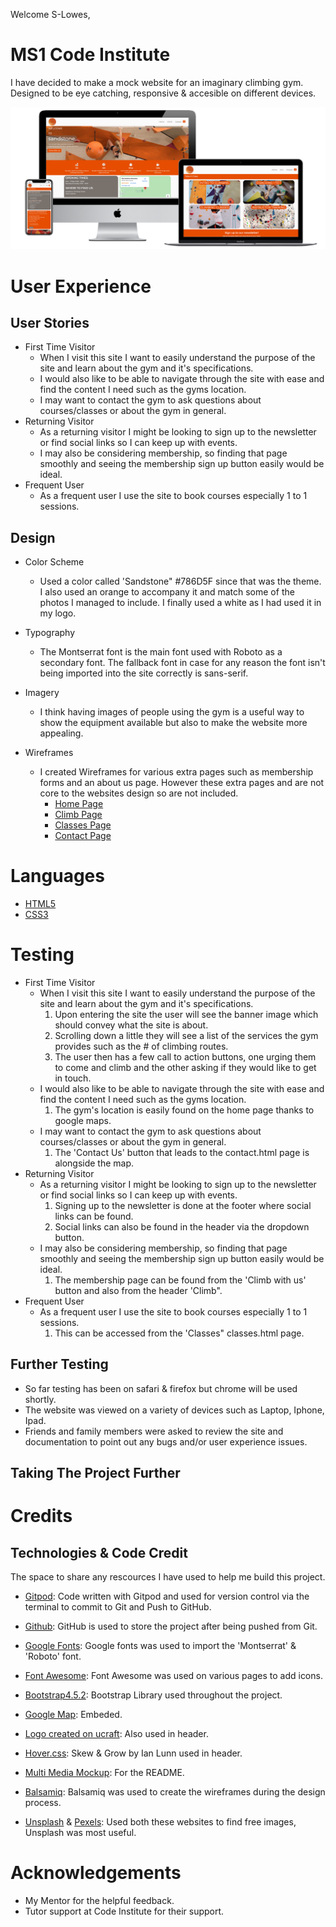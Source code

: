 Welcome S-Lowes,

# MS1 Code Institute

I have decided to make a mock website for an imaginary climbing gym. Designed to be eye catching, responsive & accesible on different devices.

![Multi-Device MockUp](documentation/images/multimedia.png)

# User Experience

## User Stories

- First Time Visitor
    - When I visit this site I want to easily understand the purpose of the site and learn about the gym and it's specifications.
    - I would also like to be able to navigate through the site with ease and find the content I need such as the gyms location.
    - I may want to contact the gym to ask questions about courses/classes or about the gym in general.
- Returning Visitor
    - As a returning visitor I might be looking to sign up to the newsletter or find social links so I can keep up with events.
    - I may also be considering membership, so finding that page smoothly and seeing the membership sign up button easily would be ideal.
- Frequent User
    - As a frequent user I use the site to book courses especially 1 to 1 sessions.

## Design

- Color Scheme
    - Used a color called 'Sandstone" #786D5F since that was the theme. I also used an orange to accompany it and match some of the photos I managed to include. I finally used a white as I had used it in my logo.

- Typography
    - The Montserrat font is the main font used with Roboto as a secondary font. The fallback font in case for any reason the font isn't being imported into the site correctly is sans-serif.

- Imagery
    - I think having images of people using the gym is a useful way to show the equipment available but also to make the website more appealing.

- Wireframes
    - I created Wireframes for various extra pages such as membership forms and an about us page. However these extra pages and are not core to the websites design so are not included.
        - [Home Page](/workspace/Code-Institute-MS1/documentation/ms1-wireframe/index.html.png)
        - [Climb Page](/workspace/Code-Institute-MS1/documentation/ms1-wireframe/membership.html.png)
        - [Classes Page](/workspace/Code-Institute-MS1/documentation/ms1-wireframe/classes.html.png)
        - [Contact Page](/workspace/Code-Institute-MS1/documentation/ms1-wireframe/contact_us.html.png)

# Languages

- [HTML5](https://en.wikipedia.org/wiki/HTML5)
- [CSS3](https://en.wikipedia.org/wiki/CSS)

# Testing

- First Time Visitor
    - When I visit this site I want to easily understand the purpose of the site and learn about the gym and it's specifications.
        1. Upon entering the site the user will see the banner image which should convey what the site is about.
        1. Scrolling down a little they will see a list of the services the gym provides such as the # of climbing routes.
        1. The user then has a few call to action buttons, one urging them to come and climb and the other asking if they would like to get in touch.
    - I would also like to be able to navigate through the site with ease and find the content I need such as the gyms location.
        1. The gym's location is easily found on the home page thanks to google maps.
    - I may want to contact the gym to ask questions about courses/classes or about the gym in general.
        1. The 'Contact Us' button that leads to the contact.html page is alongside the map.
- Returning Visitor
    - As a returning visitor I might be looking to sign up to the newsletter or find social links so I can keep up with events.
        1. Signing up to the newsletter is done at the footer where social links can be found.
        1. Social links can also be found in the header via the dropdown button.
    - I may also be considering membership, so finding that page smoothly and seeing the membership sign up button easily would be ideal.
        1. The membership page can be found from the 'Climb with us' button and also from the header 'Climb".
- Frequent User
    - As a frequent user I use the site to book courses especially 1 to 1 sessions.
        1. This can be accessed from the 'Classes" classes.html page.

## Further Testing

- So far testing has been on safari & firefox but chrome will be used shortly.
- The website was viewed on a variety of devices such as Laptop, Iphone, Ipad.
- Friends and family members were asked to review the site and documentation to point out any bugs and/or user experience issues.
 

## Taking The Project Further


# Credits

## Technologies & Code Credit

The space to share any rescources I have used to help me build this project.

- [Gitpod](https://www.gitpod.io/): Code written with Gitpod and used for version control via the terminal to commit to Git and Push to GitHub.

- [Github](https://github.com/): GitHub is used to store the project after being pushed from Git.

- [Google Fonts](https://fonts.google.com/?query=Oswa): Google fonts was used to import the 'Montserrat' & 'Roboto' font.

- [Font Awesome](https://fontawesome.com/): Font Awesome was used on various pages to add icons.

- [Bootstrap4.5.2](https://getbootstrap.com/): Bootstrap Library used throughout the project.

- [Google Map](https://www.google.co.uk/maps): Embeded.

- [Logo created on ucraft](https://www.ucraft.com/free-logo-maker): Also used in header.

- [Hover.css](http://ianlunn.github.io/Hover/): Skew & Grow by Ian Lunn used in header.

- [Multi Media Mockup](https://techsini.com/multi-mockup/): For the README.

- [Balsamiq](https://balsamiq.com/): Balsamiq was used to create the wireframes during the design process.

- [Unsplash](https://unsplash.com/) & [Pexels](https://www.pexels.com/): Used both these websites to find free images, Unsplash was most useful.

# Acknowledgements

- My Mentor for the helpful feedback.
- Tutor support at Code Institute for their support.